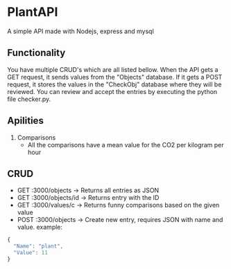 # PlantAPI
A simple API made with Nodejs, express and mysql

## Functionality
You have multiple CRUD's which are all listed bellow. When the API gets a GET request, it sends values from the "Objects" database. If it gets a POST request, it stores the values in the "CheckObj" database where they will be reviewed. You can review and accept the entries by executing the python file checker.py. 

## Apilities
1. Comparisons
    * All the comparisons have a mean value for the CO2 per kilogram per hour

## CRUD
- GET :3000/objects -> Returns all entries as JSON</br>
- GET :3000/objects/id -> Returns entry with the ID</br>
- GET :3000/values/c -> Returns funny comparisons based on the given value
- POST :3000/objects -> Create new entry, requires JSON with name and value. example:</br>

```javascript
{
  "Name": "plant",
  "Value": 11
}
```

